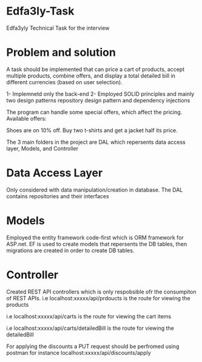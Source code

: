 # Edfa3ly-Task
Edfa3yly Technical Task for the interview

# Problem and solution

A task should be implemented that can price a cart of products, accept multiple products, combine offers, and display a total detailed bill in different currencies (based on user selection).

1- Implemnetd only the back-end 
2- Employed SOLID principles and mainly two design patterns repository design pattern and dependency injections

The program can handle some special offers, which affect the pricing.
Available offers:

Shoes are on 10% off.
Buy two t-shirts and get a jacket half its price.

The 3 main folders in the project are DAL which repersents data access layer, Models, and Controller

# Data Access Layer
Only considered with data manipulation/creation in database. The DAL contains repositories and their interfaces
# Models
Employed the entity framework code-first which is ORM framework for ASP.net. EF is used to create models that repersents the DB tables, then migrations are created
in order to create DB tables.
# Controller
Created REST API controllers which is only respobsible ofr the consumpiton of REST APIs.
i.e localhost:xxxxx/api/prdoucts
is the route for viewing the products

i.e localhost:xxxxx/api/carts
is the route for viewing the cart items

i.e localhost:xxxxx/api/carts/detailedBill
is the route for viewing the detailedBill

For applying the discounts a PUT request should be perfromed using postman for instance
localhost:xxxxx/api/discounts/apply




